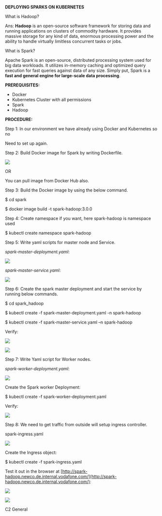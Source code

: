 **DEPLOYING SPARKS ON KUBERNETES**

What is Hadoop?

Ans: **Hadoop**  is an open-source software framework for storing data and running applications on clusters of commodity hardware. It provides massive storage for any kind of data, enormous processing power and the ability to handle virtually limitless concurrent tasks or jobs.

What is Spark?

Apache Spark is an open-source, distributed processing system used for big data workloads. It utilizes in-memory caching and optimized query execution for fast queries against data of any size. Simply put, Spark is a  **fast and general engine for large-scale data processing**.

**PREREQUISITES:**

- Docker
- Kubernetes Cluster with all permissions
- Spark
- Hadoop

**PROCEDURE:**

Step 1: In our environment we have already using Docker and Kubernetes so no

Need to set up again.

Step 2: Build Docker image for Spark by writing Dockerfile.

![](RackMultipart20201228-4-tbf98i_html_18ba4cde37a492ec.png)

OR

You can pull image from Docker Hub also.

Step 3: Build the Docker image by using the below command.

$ cd spark

$ docker image build -t spark-hadoop:3.0.0

Step 4: Create namespace if you want, here spark-hadoop is namespace used

$ kubectl create namespace spark-hadoop

Step 5: Write yaml scripts for master node and Service.

_spark-master-deployment.yaml_:

![](RackMultipart20201228-4-tbf98i_html_2cf5b8aff4358eb4.png)

_spark-master-service.yaml_:

![](RackMultipart20201228-4-tbf98i_html_56d80a7d385706f9.png)

Step 6: Create the spark master deployment and start the service by running below commands.

$ cd spark\_hadoop

$ kubectl create -f spark-master-deployment.yaml -n spark-hadoop

$ kubectl create -f spark-master-service.yaml –n spark-hadoop

Verify:

![](RackMultipart20201228-4-tbf98i_html_e2772d1f1b2bfc49.png)

![](RackMultipart20201228-4-tbf98i_html_ade0fb2c275909da.png)

Step 7: Write Yaml script for Worker nodes.

_spark-worker-deployment.yaml_:

![](RackMultipart20201228-4-tbf98i_html_d6d1244245d0b75c.png)

Create the Spark worker Deployment:

$ kubectl create -f spark-worker-deployment.yaml

Verify:

![](RackMultipart20201228-4-tbf98i_html_26f94add71a2f237.png)

Step 8: We need to get traffic from outside will setup ingress controller.

spark-ingress.yaml

![](RackMultipart20201228-4-tbf98i_html_915c25186d3879a2.png)

Create the Ingress object:

$ kubectl create -f spark-ingress.yaml

Test it out in the browser at [http://spark-hadoop.newco.de.internal.vodafone.com/](http://spark-hadoop.newco.de.internal.vodafone.com/):

![](RackMultipart20201228-4-tbf98i_html_40c994b3d5099cd4.png)

![](RackMultipart20201228-4-tbf98i_html_2a32c2bc2658c81d.gif)

C2 General